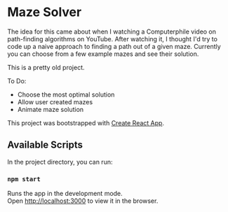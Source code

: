 # Maze Solver

The idea for this came about when I watching a Computerphile video on
path-finding algorithms on YouTube. After watching it, I thought I'd
try to code up a naive approach to finding a path out of a given maze.
Currently you can choose from a few example mazes and see their
solution.

This is a pretty old project.

To Do:

- Choose the most optimal solution
- Allow user created mazes
- Animate maze solution

This project was bootstrapped with [Create React App](https://github.com/facebook/create-react-app).

## Available Scripts

In the project directory, you can run:

### `npm start`

Runs the app in the development mode.<br>
Open [http://localhost:3000](http://localhost:3000) to view it in the browser.
